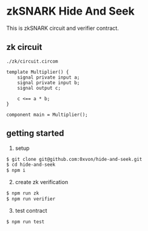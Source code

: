 # zkSNARK Hide And Seek

This is zkSNARK circuit and verifier contract.

## zk circuit

`./zk/circuit.circom`

```circom
template Multiplier() {
    signal private input a;
    signal private input b;
    signal output c;

    c <== a * b;
}

component main = Multiplier();

```

## getting started

1. setup

```bash
$ git clone git@github.com:0xvon/hide-and-seek.git
$ cd hide-and-seek
$ npm i
```

2. create zk verification

```bash
$ npm run zk
$ npm run verifier
```

3. test contract

```bash
$ npm run test
```
